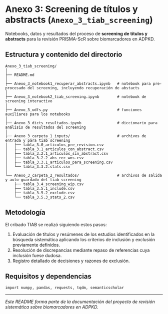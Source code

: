 # Anexo 3: Screening de títulos y abstracts (`Anexo_3_tiab_screening`)

Notebooks, datos y resultados del proceso de **screening de títulos y abstracts** para la revisión PRISMA-ScR sobre biomarcadores en ADPKD.

## Estructura y contenido del directorio

```
Anexo_3_tiab_screening/
│
├── README.md
│
├── Anexo_3_notebook1_recuperar_abstracts.ipynb   # notebook para pre-procesado del screening, incluyendo recuperación de abstacts
│
├── Anexo_3_notebook2_tiab_screening.ipynb        # notebook de screening interactivo
│
├── Anexo_3_udfs.py                               # funciones auxiliares para los notebooks
│
├── Anexo_3_dicts_resultados.ipynb                # diccionario para análisis de resultados del screening
│
├── Anexo_3_carpeta_1_inputs/                     # archivos de entrada y para tiab screening
│   ├── tabla_3.0_articulos_pre_revision.csv
│   ├── tabla_3.1_articulos_con_abstract.csv
│   ├── tabla_3.2.1_articulos_sin_abstract.csv
│   ├── tabla_3.2.2_abs_rec_wos.csv
│   ├── tabla_3.3.1_articulos_para_screening.csv
│   └── tabla_3.3.2.stats.csv
│
└── Anexo_3_carpeta_2_resultados/                 # archivos de salida y auto-guardado del tiab screening
    ├── tabla_3.4_screening_wip.csv
    ├── tabla_3.5.1_include.csv
    ├── tabla_3.5.2_exclude.csv
    └── tabla_3.5.3_stats_2.csv
```

## Metodología

El cribado TIAB se realizó siguiendo estos pasos:

1. Evaluación de títulos y resúmenes de los estudios identificados en la búsqueda sistemática aplicando los criterios de inclusión y exclusión previamente definidos.
2. Resolución de discrepancias mediante repaso de referencias cuya inclusión fuese dudosa.
3. Registro detallado de decisiones y razones de exclusión.

## Requisitos y dependencias
```
import numpy, pandas, requests, tqdm, semanticscholar
```
---
*Este README forma parte de la documentación del proyecto de revisión sistemática sobre biomarcadores en ADPKD.*

